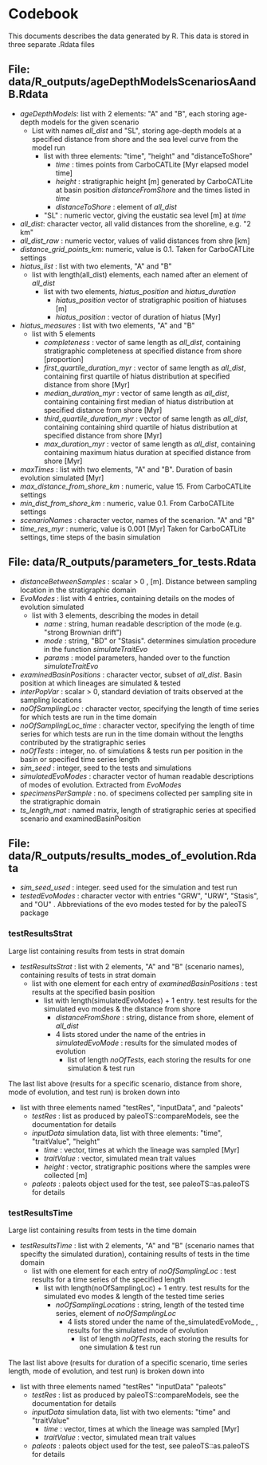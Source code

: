 # Codebook

This documents describes the data generated by R. This data is stored in three separate .Rdata files

## File: data/R_outputs/ageDepthModelsScenariosAandB.Rdata

* _ageDepthModels_: list with 2 elements: "A" and "B", each storing age-depth models for the given scenario
  * List with names _all_dist_ and "SL", storing age-depth models at a specified distance from shore and the sea level curve from the model run
    * list with three elements: "time", "height" and "distanceToShore"
      * _time_ : times points from CarboCATLite [Myr elapsed model time]
      * _height_ : stratigraphic height [m] generated by CarboCATLite at basin position _distanceFromShore_ and the times listed in _time_
      * _distanceToShore_ : element of _all_dist_
    * "SL" : numeric vector, giving the eustatic sea level [m] at _time_
* _all_dist_: character vector, all valid distances from the shoreline, e.g. "2 km"
* _all_dist_raw_ : numeric vector, values of valid distances from shre [km]
* _distance_grid_points_km_: numeric, value is 0.1. Taken for CarboCATLite settings
* _hiatus_list_ : list with two elements, "A" and "B"
  * list with length(all_dist) elements, each named after an element of _all_dist_
    * list with two elements, _hiatus_position_ and _hiatus_duration_
      * _hiatus_position_ vector of stratigraphic position of hiatuses [m]
      * _hiatus_position_ : vector of duration of hiatus [Myr]
* _hiatus_measures_ : list with two elements, "A" and "B"
  * list with 5 elements
    * _completeness_ : vector of same length as _all_dist_, containing stratigraphic completeness at specified distance from shore [proportion]
    * _first_quartile_duration_myr_ : vector of same length as _all_dist_, containing first quartile of hiatus distribution at specified distance from shore [Myr]
    * _median_duration_myr_ : vector of same length as _all_dist_, containing containing first median of hiatus distribution at specified distance from shore [Myr]
    * _third_quartile_duration_myr_ : vector of same length as _all_dist_, containing containing shird quartile of hiatus distribution at specified distance from shore [Myr]
    * _max_duration_myr_ : vector of same length as _all_dist_, containing containing maximum hiatus duration at specified distance from shore [Myr]
* _maxTimes_ : list with two elements, "A" and "B". Duration of basin evolution simulated [Myr]
* _max_distance_from_shore_km_ : numeric, value 15. From CarboCATLite settings
* _min_dist_from_shore_km_ : numeric, value 0.1. From CarboCATLite settings
* _scenarioNames_ : character vector, names of the scenarion. "A" and "B"
* _time_res_myr_ : numeric, value is 0.001 [Myr] Taken for CarboCATLite settings, time steps of the basin simulation

## File: data/R_outputs/parameters_for_tests.Rdata

* _distanceBetweenSamples_ : scalar > 0 , [m]. Distance between sampling location in the stratigraphic domain
* _EvoModes_ : list with 4 entries, containing details on the modes of evolution simulated
  * list with 3 elements, describing the modes in detail
    * _name_ : string, human readable description of the mode (e.g. "strong Brownian drift")
    * _mode_ : string, "BD" or "Stasis". determines simulation procedure in the function _simulateTraitEvo_
    * _params_ : model parameters, handed over to the function _simulateTraitEvo_
* _examinedBasinPositions_ : character vector, subset of _all_dist_. Basin position at which lineages are simulated & tested
* _interPopVar_ : scalar > 0, standard deviation of traits observed at the sampling locations
* _noOfSamplingLoc_ : character vector, specifying the length of time series for which tests are run in the time domain
* _noOfSamplingLoc_time_ : character vector, specifying the length of time series for which tests are run in the time domain without the lengths contributed by the stratigraphic series
* _noOfTests_ : integer, no. of simulations & tests run per position in the basin or specified time series length
* _sim_seed_ : integer, seed to the tests and simulations
* _simulatedEvoModes_ : character vector of human readable descriptions of modes of evolution. Extracted from _EvoModes_
* _specimensPerSample_ : no. of specimens collected per sampling site in the stratigraphic domain
* _ts_length_mat_ : named matrix, length of stratigraphic series at specified scenario and examinedBasinPosition

## File: data/R_outputs/results_modes_of_evolution.Rdata

* _sim_seed_used_ : integer. seed used for the simulation and test run
* _testedEvoModes_ : character vector with entries "GRW", "URW", "Stasis", and "OU" . Abbreviations of the evo modes tested for by the paleoTS package

### testResultsStrat
Large list containing results from tests in strat domain

* _testResultsStrat_ : list with 2 elements, "A" and "B" (scenario names), containing results of tests in strat domain
  * list with one element for each entry of _examinedBasinPositions_ : test results at the specified basin position
    * list with length(simulatedEvoModes) + 1 entry. test results for the simulated evo modes & the distance from shore
      * _distanceFromShore_ : string, distance from shore, element of _all_dist_
      * 4 lists stored under the name of the entries in _simulatedEvoMode_ : results for the simulated modes of evolution
        * list of length _noOfTests_, each storing the results for one simulation & test run

The last list above (results for a specific scenario, distance from shore, mode of evolution, and test run) is broken down into

* list with three elements named "testRes", "inputData", and "paleots"
  * _testRes_ : list as produced by paleoTS::compareModels, see the documentation for details
  * _inputData_ simulation data, list with three elements: "time", "traitValue", "height"
    * _time_ : vector, times at which the lineage was sampled [Myr]
    * _traitValue_ : vector, simulated mean trait values
    * _height_ : vector, stratigraphic positions where the samples were collected [m]
  * _paleots_ : paleots object used for the test, see paleoTS::as.paleoTS for details

### testResultsTime

Large list containing results from tests in the time domain

* _testResultsTime_ : list with 2 elements, "A" and "B" (scenario names that specifty the simulated duration), containing results of tests in the time domain
  * list with one element for each entry of _noOfSamplingLoc_ : test results for a time series of the specified length
    * list with length(noOfSamplingLoc) + 1 entry. test results for the simulated evo modes & length of the tested time series
      * _noOfSamplingLocations_ : string, length of the tested time series, element of _noOfSamplingLoc_
        * 4 lists stored under the name of the_simulatedEvoMode_ , results for the simulated mode of evolution
          * list of length _noOfTests_, each storing the results for one simulation & test run

The last list above (results for duration of a specific scenario, time series length, mode of evolution, and test run) is broken down into

* list with three elements named "testRes"   "inputData" "paleots"
  * _testRes_ : list as produced by paleoTS::compareModels, see the documentation for details
  * _inputData_ simulation data, list with two elements: "time" and "traitValue"
    * _time_ : vector, times at which the lineage was sampled [Myr]
    * _traitValue_ : vector, simulated mean trait values
  * _paleots_ : paleots object used for the test, see paleoTS::as.paleoTS for details
